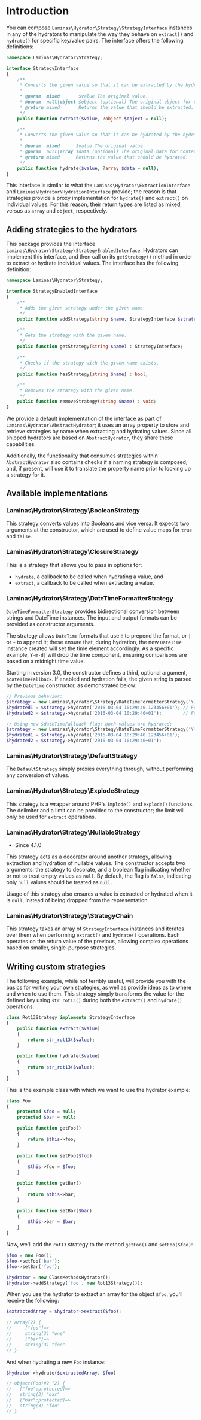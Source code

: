 # Introduction

You can compose `Laminas\Hydrator\Strategy\StrategyInterface` instances in any of
the hydrators to manipulate the way they behave on `extract()` and `hydrate()`
for specific key/value pairs. The interface offers the following definitions:

```php
namespace Laminas\Hydrator\Strategy;

interface StrategyInterface
{
    /**
     * Converts the given value so that it can be extracted by the hydrator.
     *
     * @param  mixed       $value The original value.
     * @param  null|object $object (optional) The original object for context.
     * @return mixed       Returns the value that should be extracted.
     */
    public function extract($value, ?object $object = null);

    /**
     * Converts the given value so that it can be hydrated by the hydrator.
     *
     * @param  mixed      $value The original value.
     * @param  null|array $data (optional) The original data for context.
     * @return mixed      Returns the value that should be hydrated.
     */
    public function hydrate($value, ?array $data = null);
}
```

This interface is similar to what the `Laminas\Hydrator\ExtractionInterface` and
`Laminas\Hydrator\HydrationInterface` provide; the reason is that strategies
provide a proxy implementation for `hydrate()` and `extract()` on individual
values. For this reason, their return types are listed as mixed, versus as
`array` and `object`, respectively.

## Adding strategies to the hydrators

This package provides the interface `Laminas\Hydrator\Strategy\StrategyEnabledInterface`.
Hydrators can implement this interface, and then call on its `getStrategy()`
method in order to extract or hydrate individual values. The interface has the
following definition:

```php
namespace Laminas\Hydrator\Strategy;

interface StrategyEnabledInterface
{
    /**
     * Adds the given strategy under the given name.
     */
    public function addStrategy(string $name, StrategyInterface $strategy) : void;

    /**
     * Gets the strategy with the given name.
     */
    public function getStrategy(string $name) : StrategyInterface;

    /**
     * Checks if the strategy with the given name exists.
     */
    public function hasStrategy(string $name) : bool;

    /**
     * Removes the strategy with the given name.
     */
    public function removeStrategy(string $name) : void;
}
```

We provide a default implementation of the interface as part of
`Laminas\Hydrator\AbstractHydrator`; it uses an array property to store and
retrieve strategies by name when extracting and hydrating values. Since all
shipped hydrators are based on `AbstractHydrator`, they share these
capabilities.

Additionally, the functionality that consumes strategies within
`AbstractHydrator` also contains checks if a naming strategy is composed, and,
if present, will use it to translate the property name prior to looking up a
  strategy for it.

## Available implementations

### Laminas\\Hydrator\\Strategy\\BooleanStrategy

This strategy converts values into Booleans and vice versa. It expects two
arguments at the constructor, which are used to define value maps for `true` and
`false`.

### Laminas\\Hydrator\\Strategy\\ClosureStrategy

This is a strategy that allows you to pass in options for:

- `hydrate`, a callback to be called when hydrating a value, and
- `extract`, a callback to be called when extracting a value.

### Laminas\\Hydrator\\Strategy\\DateTimeFormatterStrategy

`DateTimeFormatterStrategy` provides bidirectional conversion between strings
and DateTime instances. The input and output formats can be provided as
constructor arguments.

The strategy allows `DateTime` formats that use `!` to prepend the format, or
`|` or `+` to append it; these ensure that, during hydration, the new `DateTime`
instance created will set the time element accordingly. As a specific example,
`Y-m-d|` will drop the time component, ensuring comparisons are based on a
midnight time value.

Starting in version 3.0, the constructor defines a third, optional argument,
`$dateTimeFallback`.  If enabled and hydration fails, the given string is parsed
by the `DateTime` constructor, as demonstrated below:

```php
// Previous behavior:
$strategy = new Laminas\Hydrator\Strategy\DateTimeFormatterStrategy('Y-m-d H:i:s.uP');
$hydrated1 = $strategy->hydrate('2016-03-04 10:29:40.123456+01'); // Format is the same; returns DateTime instance
$hydrated2 = $strategy->hydrate('2016-03-04 10:29:40+01');        // Format is different; value is not hydrated

// Using new $dateTimeFallback flag; both values are hydrated:
$strategy = new Laminas\Hydrator\Strategy\DateTimeFormatterStrategy('Y-m-d H:i:s.uP', null, true);
$hydrated1 = $strategy->hydrate('2016-03-04 10:29:40.123456+01');
$hydrated2 = $strategy->hydrate('2016-03-04 10:29:40+01');
```

### Laminas\\Hydrator\\Strategy\\DefaultStrategy

The `DefaultStrategy` simply proxies everything through, without performing any
conversion of values.

### Laminas\\Hydrator\\Strategy\\ExplodeStrategy

This strategy is a wrapper around PHP's `implode()` and `explode()` functions.
The delimiter and a limit can be provided to the constructor; the limit will
only be used for `extract` operations.

### Laminas\\Hydrator\\Strategy\\NullableStrategy

- Since 4.1.0

This strategy acts as a decorator around another strategy, allowing extraction and hydration of nullable values.
The constructor accepts two arguments: the strategy to decorate, and a boolean flag indicating whether or not to treat empty values as `null`.
By default, the flag is `false`, indicating only `null` values should be treated as `null`.

Usage of this strategy also ensures a value is extracted or hydrated when it is `null`, instead of being dropped from the representation.

### Laminas\\Hydrator\\Strategy\\StrategyChain

This strategy takes an array of `StrategyInterface` instances and iterates
over them when performing `extract()` and `hydrate()` operations. Each operates
on the return value of the previous, allowing complex operations based on
smaller, single-purpose strategies.

## Writing custom strategies

The following example, while not terribly useful, will provide you with the
basics for writing your own strategies, as well as provide ideas as to where and
when to use them. This strategy simply transforms the value for the defined key
using `str_rot13()` during both the `extract()` and `hydrate()` operations:

```php
class Rot13Strategy implements StrategyInterface
{
    public function extract($value)
    {
        return str_rot13($value);
    }

    public function hydrate($value)
    {
        return str_rot13($value);
    }
}
```

This is the example class with which we want to use the hydrator example:

```php
class Foo
{
    protected $foo = null;
    protected $bar = null;

    public function getFoo()
    {
        return $this->foo;
    }

    public function setFoo($foo)
    {
        $this->foo = $foo;
    }

    public function getBar()
    {
        return $this->bar;
    }

    public function setBar($bar)
    {
        $this->bar = $bar;
    }
}
```

Now, we'll add the `rot13` strategy to the method `getFoo()` and `setFoo($foo)`:

```php
$foo = new Foo();
$foo->setFoo('bar');
$foo->setBar('foo');

$hydrator = new ClassMethodsHydrator();
$hydrator->addStrategy('foo', new Rot13Strategy());
```

When you use the hydrator to extract an array for the object `$foo`, you'll
receive the following:

```php
$extractedArray = $hydrator->extract($foo);

// array(2) {
//     ["foo"]=>
//     string(3) "one"
//     ["bar"]=>
//     string(3) "foo"
// }
```

And when hydrating a new `Foo` instance:

```php
$hydrator->hydrate($extractedArray, $foo)

// object(Foo)#2 (2) {
//   ["foo":protected]=>
//   string(3) "bar"
//   ["bar":protected]=>
//   string(3) "foo"
// }
```
